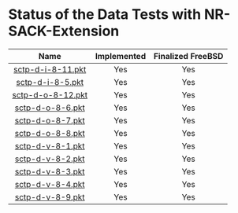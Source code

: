 # Status of the Data Tests with NR-SACK-Extension

| Name                                         | Implemented   | Finalized FreeBSD  |
| :------------------------------------------: | :-----------: | :----------------: |
| [sctp-d-i-8-11.pkt](sctp-d-i-8-11.pkt "-")   | Yes           | Yes                |
| [sctp-d-i-8-5.pkt](sctp-d-i-8-5.pkt "-")     | Yes           | Yes                |
| [sctp-d-o-8-12.pkt](sctp-d-o-8-12.pkt "-")   | Yes           | Yes                |
| [sctp-d-o-8-6.pkt](sctp-d-o-8-6.pkt "-")     | Yes           | Yes                |
| [sctp-d-o-8-7.pkt](sctp-d-o-8-7.pkt "-")     | Yes           | Yes                |
| [sctp-d-o-8-8.pkt](sctp-d-o-8-8.pkt "-")     | Yes           | Yes                |
| [sctp-d-v-8-1.pkt](sctp-d-v-8-1.pkt "-")     | Yes           | Yes                |
| [sctp-d-v-8-2.pkt](sctp-d-v-8-2.pkt "-")     | Yes           | Yes                |
| [sctp-d-v-8-3.pkt](sctp-d-v-8-3.pkt "-")     | Yes           | Yes                |
| [sctp-d-v-8-4.pkt](sctp-d-v-8-4.pkt "-")     | Yes           | Yes                |
| [sctp-d-v-8-9.pkt](sctp-d-v-8-9.pkt "-")     | Yes           | Yes                |


